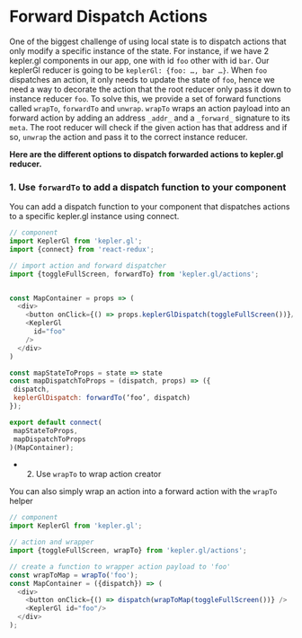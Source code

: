 # Forward Dispatch Actions

One of the biggest challenge of using local state is to dispatch actions that only modify a specific instance of the state. For instance, if we have 2 kepler.gl components in our app, one with id `foo` other with id `bar`. Our keplerGl reducer is going to be `keplerGl: {foo: …, bar …}`. When `foo` dispatches an action, it only needs to update the state of `foo`, hence we need a way to decorate the action that the root reducer only pass it down to instance reducer `foo`.  To solve this, we provide a set of forward functions called `wrapTo`, `forwardTo` and `unwrap`. `wrapTo` wraps an action payload into an forward action by adding an address `_addr_` and a `_forward_` signature to its `meta`. The root reducer will check if the given action has that address and if so, `unwrap` the action and pass it to the correct instance reducer.

**Here are the different options to dispatch forwarded actions to kepler.gl reducer.**

### 1. Use `forwardTo` to add a dispatch function to your component

You can add a dispatch function to your component that dispatches actions to a specific kepler.gl instance using connect.

```js
// component
import KeplerGl from 'kepler.gl';
import {connect} from 'react-redux';

// import action and forward dispatcher
import {toggleFullScreen, forwardTo} from 'kepler.gl/actions';


const MapContainer = props => (
  <div>
    <button onClick={() => props.keplerGlDispatch(toggleFullScreen())}/>
    <KeplerGl
      id="foo"
    />
  </div>
)

const mapStateToProps = state => state
const mapDispatchToProps = (dispatch, props) => ({
 dispatch,
 keplerGlDispatch: forwardTo(‘foo’, dispatch)
});

export default connect(
 mapStateToProps,
 mapDispatchToProps
)(MapContainer);
```

- 2. Use `wrapTo`  to wrap action creator

You can also simply wrap an action into a forward action with the `wrapTo` helper

```js
// component
import KeplerGl from 'kepler.gl';

// action and wrapper
import {toggleFullScreen, wrapTo} from 'kepler.gl/actions';

// create a function to wrapper action payload to 'foo'
const wrapToMap = wrapTo('foo');
const MapContainer = ({dispatch}) => (
  <div>
    <button onClick={() => dispatch(wrapToMap(toggleFullScreen())} />
    <KeplerGl id="foo"/>
  </div>
);

```
